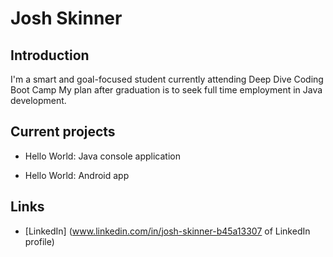 # Josh Skinner

## Introduction

 I'm a smart and goal-focused student currently attending Deep Dive
Coding Boot Camp
 My plan after graduation is to seek full time employment in Java
development.
 
## Current projects

* Hello World: Java console application

* Hello World: Android app

## Links

* [LinkedIn] (www.linkedin.com/in/josh-skinner-b45a13307 of LinkedIn profile)